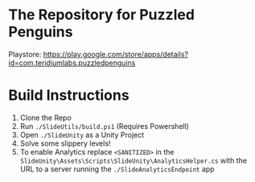 # The Repository for Puzzled Penguins
Playstore: https://play.google.com/store/apps/details?id=com.teridiumlabs.puzzledpenguins

# Build Instructions
1. Clone the Repo
2. Run `./SlideUtils/build.ps1` (Requires Powershell)
3. Open `./SlideUnity` as a Unity Project
4. Solve some slippery levels!
5. To enable Analytics replace `<SANITIZED>` in the `SlideUnity\Assets\Scripts\SlideUnity\AnalyticsHelper.cs` with the URL to a server running the `./SlideAnalyticsEndpoint` app
